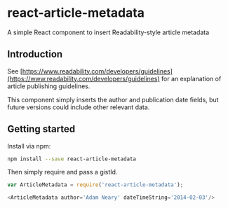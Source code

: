 # react-article-metadata

A simple React component to insert Readability-style article metadata

## Introduction

See [https://www.readability.com/developers/guidelines](https://www.readability.com/developers/guidelines) for an explanation of article publishing guidelines.

This component simply inserts the author and publication date fields, but
future versions could include other relevant data.

## Getting started

Install via npm:

```bash
npm install --save react-article-metadata
```

Then simply require and pass a gistId.

```js
var ArticleMetadata = require('react-article-metadata');

<ArticleMetadata author='Adam Neary' dateTimeString='2014-02-03'/>
```
